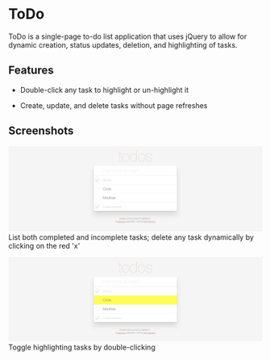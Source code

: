 # ToDo

ToDo is a single-page to-do list application that uses jQuery to allow for dynamic creation, status updates, deletion, and highlighting of tasks.

## Features

* Double-click any task to highlight or un-highlight it

* Create, update, and delete tasks without page refreshes

## Screenshots

![unhighlighted](https://github.com/amyhenning/todo/blob/master/app/assets/images/unhighlighted.png?raw=true)
List both completed and incomplete tasks; delete any task dynamically by clicking on the red 'x'

![highlighted](https://github.com/amyhenning/todo/blob/master/app/assets/images/highlighted.png?raw=true)
Toggle highlighting tasks by double-clicking
